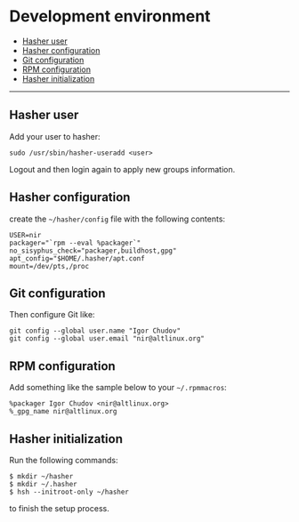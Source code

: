 # Development environment

* [Hasher user](#hasher-user)
* [Hasher configuration](#hasher-configuration)
* [Git configuration](#git-configuration)
* [RPM configuration](#rpm-configuration)
* [Hasher initialization](#hasher-initialization)

* * *

## Hasher user

Add your user to hasher:

```
sudo /usr/sbin/hasher-useradd <user>
```

Logout and then login again to apply new groups information.


## Hasher configuration

create the `~/hasher/config` file with the following contents:

```
USER=nir
packager="`rpm --eval %packager`"
no_sisyphus_check="packager,buildhost,gpg"
apt_config="$HOME/.hasher/apt.conf
mount=/dev/pts,/proc
```


## Git configuration

Then configure Git like:

```
git config --global user.name "Igor Chudov"
git config --global user.email "nir@altlinux.org"
```


## RPM configuration

Add something like the sample below to your `~/.rpmmacros`:

```
%packager Igor Chudov <nir@altlinux.org>
%_gpg_name nir@altlinux.org
```


## Hasher initialization

Run the following commands:

```
$ mkdir ~/hasher
$ mkdir ~/.hasher
$ hsh --initroot-only ~/hasher
```

to finish the setup process.

